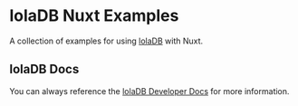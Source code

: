 # lolaDB Nuxt Examples

A collection of examples for using [lolaDB](https://loladb.com?utm_source=github&utm_medium=js-framework-examples&utm_campaign=nuxtjs) with Nuxt.

## lolaDB Docs

You can always reference the [lolaDB Developer Docs](https://docs.loladb.com/?utm_source=github&utm_medium=js-framework-examples&utm_campaign=nuxtjs) for more information.
